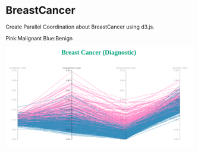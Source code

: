 # BreastCancer

Create Parallel Coordination about BreastCancer using d3.js.

Pink:Malignant
Blue:Benign

![breatcancer](https://github.com/MelikaBahmanabadi/BreastCancer/blob/main/breastcancer.png?raw=true)
